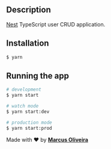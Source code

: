 ## Description

[Nest](https://github.com/nestjs/nest) TypeScript user CRUD application.

## Installation

```bash
$ yarn
```

## Running the app

```bash
# development
$ yarn start

# watch mode
$ yarn start:dev

# production mode
$ yarn start:prod
```

Made with ♥️ by **[Marcus Oliveira](https://www.linkedin.com/in/marcus-oliveira-3b92011a7/)**
